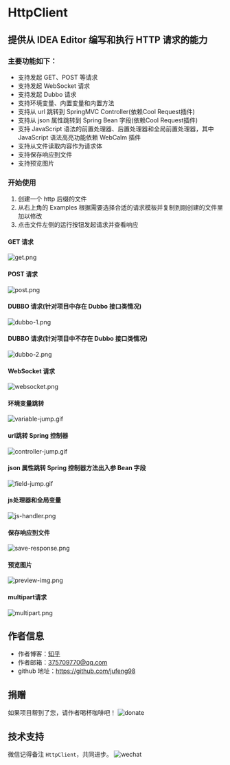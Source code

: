 # HttpClient

## 提供从 IDEA Editor 编写和执行 HTTP 请求的能力

### 主要功能如下：

- 支持发起 GET、POST 等请求
- 支持发起 WebSocket 请求
- 支持发起 Dubbo 请求
- 支持环境变量、内置变量和内置方法
- 支持从 url 跳转到 SpringMVC Controller(依赖Cool Request插件)
- 支持从 json 属性跳转到 Spring Bean 字段(依赖Cool Request插件)
- 支持 JavaScript 语法的前置处理器、后置处理器和全局前置处理器，其中 JavaScript 语法高亮功能依赖 WebCalm 插件
- 支持从文件读取内容作为请求体
- 支持保存响应到文件
- 支持预览图片

### 开始使用

1. 创建一个 http 后缀的文件
2. 从右上角的 Examples 根据需要选择合适的请求模板并复制到刚创建的文件里加以修改
3. 点击文件左侧的运行按钮发起请求并查看响应

#### GET 请求

![get.png](./images/get.jpg)

#### POST 请求

![post.png](./images/post.png)

#### DUBBO 请求(针对项目中存在 Dubbo 接口类情况)

![dubbo-1.png](./images/dubbo-1.jpg)

#### DUBBO 请求(针对项目中不存在 Dubbo 接口类情况)

![dubbo-2.png](./images/dubbo-2.jpg)

#### WebSocket 请求

![websocket.png](./images/websocket.jpg)

#### 环境变量跳转

![variable-jump.gif](./images/variable-jump.gif)

#### url跳转 Spring 控制器

![controller-jump.gif](./images/controller-jump.gif)

#### json 属性跳转 Spring 控制器方法出入参 Bean 字段

![field-jump.gif](./images/field-jump.gif)

#### js处理器和全局变量

![js-handler.png](./images/js-handler.png)

#### 保存响应到文件

![save-response.png](./images/res-to-file.jpg)

#### 预览图片

![preview-img.png](./images/preview-image.jpg)

#### multipart请求

![multipart.png](./images/multipart.jpg)

## 作者信息

- 作者博客：[知乎](https://www.zhihu.com/people/liang-yu-dong-44)
- 作者邮箱：375709770@qq.com
- github 地址：https://github.com/jufeng98

## 捐赠

如果项目帮到了您，请作者喝杯咖啡吧！
![donate](./images/donate.jpg)

## 技术支持

微信记得备注 ```HttpClient```，共同进步。
![wechat](./images/wechat.jpg)
